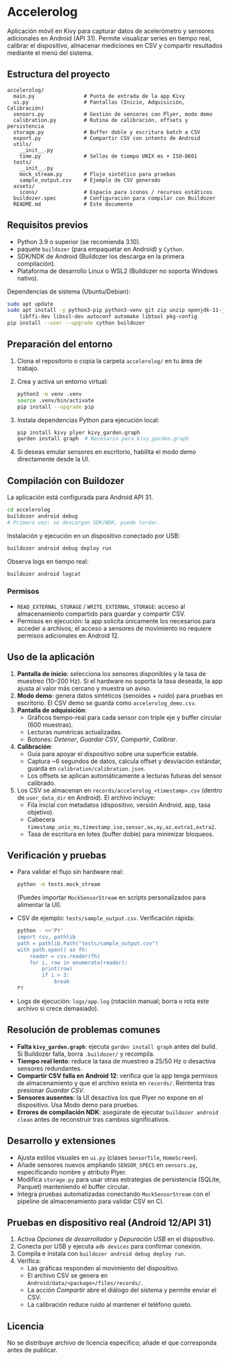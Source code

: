 # Accelerolog

Aplicación móvil en Kivy para capturar datos de acelerómetro y sensores adicionales en Android (API 31). Permite visualizar series en tiempo real, calibrar el dispositivo, almacenar mediciones en CSV y compartir resultados mediante el menú del sistema.

## Estructura del proyecto

```
accelerolog/
  main.py                # Punto de entrada de la app Kivy
  ui.py                  # Pantallas (Inicio, Adquisición, Calibración)
  sensors.py             # Gestión de sensores con Plyer, modo demo
  calibration.py         # Rutina de calibración, offsets y persistencia
  storage.py             # Buffer doble y escritura batch a CSV
  export.py              # Compartir CSV con intents de Android
  utils/
    __init__.py
    time.py              # Sellos de tiempo UNIX ms + ISO-8601
  tests/
    __init__.py
    mock_stream.py       # Flujo sintético para pruebas
    sample_output.csv    # Ejemplo de CSV generado
  assets/
    icons/               # Espacio para iconos / recursos estáticos
  buildozer.spec         # Configuración para compilar con Buildozer
  README.md              # Este documento
```

## Requisitos previos

- Python 3.9 o superior (se recomienda 3.10).
- paquete `buildozer` (para empaquetar en Android) y `Cython`.
- SDK/NDK de Android (Buildozer los descarga en la primera compilación).
- Plataforma de desarrollo Linux o WSL2 (Buildozer no soporta Windows nativo).

Dependencias de sistema (Ubuntu/Debian):

```bash
sudo apt update
sudo apt install -y python3-pip python3-venv git zip unzip openjdk-11-jdk \
    libffi-dev libssl-dev autoconf automake libtool pkg-config
pip install --user --upgrade cython buildozer
```

## Preparación del entorno

1. Clona el repositorio o copia la carpeta `accelerolog/` en tu área de trabajo.
2. Crea y activa un entorno virtual:

   ```bash
   python3 -m venv .venv
   source .venv/bin/activate
   pip install --upgrade pip
   ```

3. Instala dependencias Python para ejecución local:

   ```bash
   pip install kivy plyer kivy_garden.graph
   garden install graph  # Necesario para kivy_garden.graph
   ```

4. Si deseas emular sensores en escritorio, habilita el modo demo directamente desde la UI.

## Compilación con Buildozer

La aplicación está configurada para Android API 31.

```bash
cd accelerolog
buildozer android debug
# Primera vez: se descargan SDK/NDK, puede tardar.
```

Instalación y ejecución en un dispositivo conectado por USB:

```bash
buildozer android debug deploy run
```

Observa logs en tiempo real:

```bash
buildozer android logcat
```

### Permisos

- `READ_EXTERNAL_STORAGE` / `WRITE_EXTERNAL_STORAGE`: acceso al almacenamiento compartido para guardar y compartir CSV.
- Permisos en ejecución: la app solicita únicamente los necesarios para acceder a archivos; el acceso a sensores de movimiento no requiere permisos adicionales en Android 12.

## Uso de la aplicación

1. **Pantalla de inicio**: selecciona los sensores disponibles y la tasa de muestreo (10–200 Hz). Si el hardware no soporta la tasa deseada, la app ajusta al valor más cercano y muestra un aviso.
2. **Modo demo**: genera datos sintéticos (senoides + ruido) para pruebas en escritorio. El CSV demo se guarda como `accelerolog_demo.csv`.
3. **Pantalla de adquisición**:
   - Gráficos tiempo-real para cada sensor con triple eje y buffer circular (600 muestras).
   - Lecturas numéricas actualizadas.
   - Botones: *Detener*, *Guardar CSV*, *Compartir*, *Calibrar*.
4. **Calibración**:
   - Guía para apoyar el dispositivo sobre una superficie estable.
   - Captura ~6 segundos de datos, calcula offset y desviación estándar, guarda en `calibration/calibration.json`.
   - Los offsets se aplican automáticamente a lecturas futuras del sensor calibrado.
5. Los CSV se almacenan en `records/accelerolog_<timestamp>.csv` (dentro de `user_data_dir` en Android). El archivo incluye:
   - Fila inicial con metadatos (dispositivo, versión Android, app, tasa objetivo).
   - Cabecera `timestamp_unix_ms,timestamp_iso,sensor,ax,ay,az,extra1,extra2`.
   - Tasa de escritura en lotes (buffer doble) para minimizar bloqueos.

## Verificación y pruebas

- Para validar el flujo sin hardware real:

  ```bash
  python -m tests.mock_stream
  ```

  (Puedes importar `MockSensorStream` en scripts personalizados para alimentar la UI).

- CSV de ejemplo: `tests/sample_output.csv`. Verificación rápida:

  ```bash
  python - <<'PY'
  import csv, pathlib
  path = pathlib.Path("tests/sample_output.csv")
  with path.open() as fh:
      reader = csv.reader(fh)
      for i, row in enumerate(reader):
          print(row)
          if i > 3:
              break
  PY
  ```

- Logs de ejecución: `logs/app.log` (rotación manual; borra o rota este archivo si crece demasiado).

## Resolución de problemas comunes

- **Falta `kivy_garden.graph`**: ejecuta `garden install graph` antes del build. Si Buildozer falla, borra `.buildozer/` y recompila.
- **Tiempo real lento**: reduce la tasa de muestreo a 25/50 Hz o desactiva sensores redundantes.
- **Compartir CSV falla en Android 12**: verifica que la app tenga permisos de almacenamiento y que el archivo exista en `records/`. Reintenta tras presionar *Guardar CSV*.
- **Sensores ausentes**: la UI desactiva los que Plyer no expone en el dispositivo. Usa Modo demo para pruebas.
- **Errores de compilación NDK**: asegúrate de ejecutar `buildozer android clean` antes de reconstruir tras cambios significativos.

## Desarrollo y extensiones

- Ajusta estilos visuales en `ui.py` (clases `SensorTile`, `HomeScreen`).
- Añade sensores nuevos ampliando `SENSOR_SPECS` en `sensors.py`, especificando nombre y atributo Plyer.
- Modifica `storage.py` para usar otras estrategias de persistencia (SQLite, Parquet) manteniendo el buffer circular.
- Integra pruebas automatizadas conectando `MockSensorStream` con el pipeline de almacenamiento para validar CSV en CI.

## Pruebas en dispositivo real (Android 12/API 31)

1. Activa *Opciones de desarrollador* y *Depuración USB* en el dispositivo.
2. Conecta por USB y ejecuta `adb devices` para confirmar conexión.
3. Compila e instala con `buildozer android debug deploy run`.
4. Verifica:
   - Las gráficas responden al movimiento del dispositivo.
   - El archivo CSV se genera en `Android/data/<package>/files/records/`.
   - La acción *Compartir* abre el diálogo del sistema y permite enviar el CSV.
   - La calibración reduce ruido al mantener el teléfono quieto.

## Licencia

No se distribuye archivo de licencia específico; añade el que corresponda antes de publicar.

